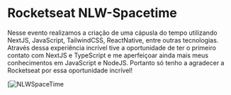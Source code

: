 # Rocketseat NLW-Spacetime

Nesse evento realizamos a criação de uma cápusla do tempo utilizando NextJS, JavaScript, TailwindCSS, ReactNative, entre outras tecnologias. Através dessa experiência incrível tive a oportunidade de ter o primeiro contato com NextJS e TypeScript e me aperfeiçoar ainda mais meus conhecimentos em JavaScript e NodeJS. Portanto só tenho a agradecer a Rocketseat por essa oportunidade incrível!

[![NLWSpaceTime](https://prnt.sc/qDslPYkeDgNy)
